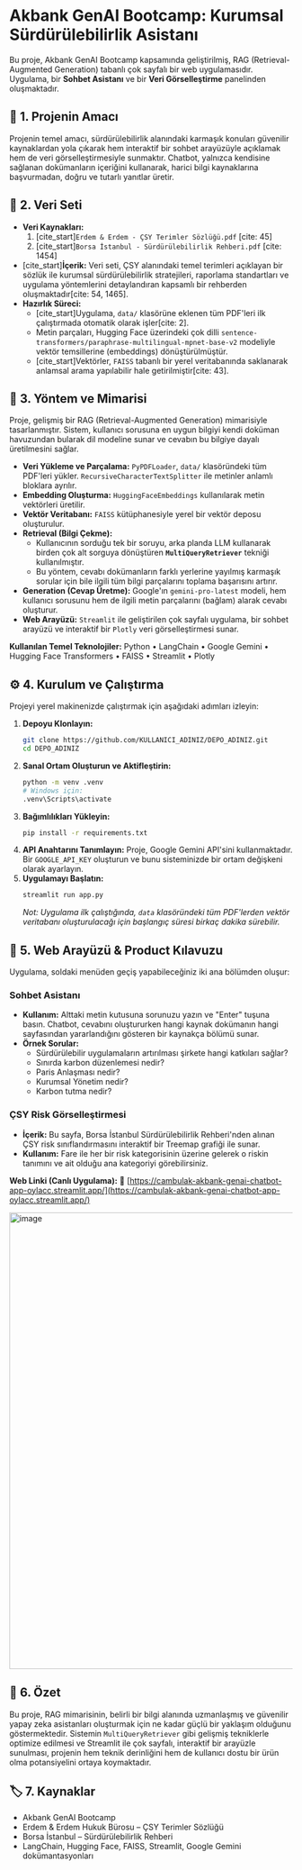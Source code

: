 
# Akbank GenAI Bootcamp: Kurumsal Sürdürülebilirlik Asistanı

Bu proje, Akbank GenAI Bootcamp kapsamında geliştirilmiş, RAG (Retrieval-Augmented Generation) tabanlı çok sayfalı bir web uygulamasıdır. Uygulama, bir **Sohbet Asistanı** ve bir **Veri Görselleştirme** panelinden oluşmaktadır.

## 🎯 1. Projenin Amacı

Projenin temel amacı, sürdürülebilirlik alanındaki karmaşık konuları güvenilir kaynaklardan yola çıkarak hem interaktif bir sohbet arayüzüyle açıklamak hem de veri görselleştirmesiyle sunmaktır. Chatbot, yalnızca kendisine sağlanan dokümanların içeriğini kullanarak, harici bilgi kaynaklarına başvurmadan, doğru ve tutarlı yanıtlar üretir.

## 📘 2. Veri Seti

  * **Veri Kaynakları:**
    1.  [cite\_start]`Erdem & Erdem - ÇSY Terimler Sözlüğü.pdf` [cite: 45]
    2.  [cite\_start]`Borsa İstanbul - Sürdürülebilirlik Rehberi.pdf` [cite: 1454]
  * [cite\_start]**İçerik:** Veri seti, ÇSY alanındaki temel terimleri açıklayan bir sözlük ile kurumsal sürdürülebilirlik stratejileri, raporlama standartları ve uygulama yöntemlerini detaylandıran kapsamlı bir rehberden oluşmaktadır[cite: 54, 1465].
  * **Hazırlık Süreci:**
      * [cite\_start]Uygulama, `data/` klasörüne eklenen tüm PDF'leri ilk çalıştırmada otomatik olarak işler[cite: 2].
      * Metin parçaları, Hugging Face üzerindeki çok dilli `sentence-transformers/paraphrase-multilingual-mpnet-base-v2` modeliyle vektör temsillerine (embeddings) dönüştürülmüştür.
      * [cite\_start]Vektörler, `FAISS` tabanlı bir yerel veritabanında saklanarak anlamsal arama yapılabilir hale getirilmiştir[cite: 43].

## 🧩 3. Yöntem ve Mimarisi

Proje, gelişmiş bir RAG (Retrieval-Augmented Generation) mimarisiyle tasarlanmıştır. Sistem, kullanıcı sorusuna en uygun bilgiyi kendi doküman havuzundan bularak dil modeline sunar ve cevabın bu bilgiye dayalı üretilmesini sağlar.

  * **Veri Yükleme ve Parçalama:** `PyPDFLoader`, `data/` klasöründeki tüm PDF'leri yükler. `RecursiveCharacterTextSplitter` ile metinler anlamlı bloklara ayrılır.
  * **Embedding Oluşturma:** `HuggingFaceEmbeddings` kullanılarak metin vektörleri üretilir.
  * **Vektör Veritabanı:** `FAISS` kütüphanesiyle yerel bir vektör deposu oluşturulur.
  * **Retrieval (Bilgi Çekme):**
      * Kullanıcının sorduğu tek bir soruyu, arka planda LLM kullanarak birden çok alt sorguya dönüştüren **`MultiQueryRetriever`** tekniği kullanılmıştır.
      * Bu yöntem, cevabı dokümanların farklı yerlerine yayılmış karmaşık sorular için bile ilgili tüm bilgi parçalarını toplama başarısını artırır.
  * **Generation (Cevap Üretme):** Google'ın `gemini-pro-latest` modeli, hem kullanıcı sorusunu hem de ilgili metin parçalarını (bağlam) alarak cevabı oluşturur.
  * **Web Arayüzü:** `Streamlit` ile geliştirilen çok sayfalı uygulama, bir sohbet arayüzü ve interaktif bir `Plotly` veri görselleştirmesi sunar.

**Kullanılan Temel Teknolojiler:**
Python • LangChain • Google Gemini • Hugging Face Transformers • FAISS • Streamlit • Plotly

## ⚙️ 4. Kurulum ve Çalıştırma

Projeyi yerel makinenizde çalıştırmak için aşağıdaki adımları izleyin:

1.  **Depoyu Klonlayın:**
    ```bash
    git clone https://github.com/KULLANICI_ADINIZ/DEPO_ADINIZ.git
    cd DEPO_ADINIZ
    ```
2.  **Sanal Ortam Oluşturun ve Aktifleştirin:**
    ```bash
    python -m venv .venv
    # Windows için:
    .venv\Scripts\activate
    ```
3.  **Bağımlılıkları Yükleyin:**
    ```bash
    pip install -r requirements.txt
    ```
4.  **API Anahtarını Tanımlayın:**
    Proje, Google Gemini API'sini kullanmaktadır. Bir `GOOGLE_API_KEY` oluşturun ve bunu sisteminizde bir ortam değişkeni olarak ayarlayın.
5.  **Uygulamayı Başlatın:**
    ```bash
    streamlit run app.py
    ```
    *Not: Uygulama ilk çalıştığında, `data` klasöründeki tüm PDF'lerden vektör veritabanı oluşturulacağı için başlangıç süresi birkaç dakika sürebilir.*

## 💬 5. Web Arayüzü & Product Kılavuzu

Uygulama, soldaki menüden geçiş yapabileceğiniz iki ana bölümden oluşur:

### Sohbet Asistanı

  * **Kullanım:** Alttaki metin kutusuna sorunuzu yazın ve "Enter" tuşuna basın. Chatbot, cevabını oluştururken hangi kaynak dokümanın hangi sayfasından yararlandığını gösteren bir kaynakça bölümü sunar.
  * **Örnek Sorular:**
      * Sürdürülebilir uygulamaların artırılması şirkete hangi katkıları sağlar?
      * Sınırda karbon düzenlemesi nedir?
      * Paris Anlaşması nedir?
      * Kurumsal Yönetim nedir?
      * Karbon tutma nedir?

### ÇSY Risk Görselleştirmesi

  * **İçerik:** Bu sayfa, Borsa İstanbul Sürdürülebilirlik Rehberi'nden alınan ÇSY risk sınıflandırmasını interaktif bir Treemap grafiği ile sunar.
  * **Kullanım:** Fare ile her bir risk kategorisinin üzerine gelerek o riskin tanımını ve ait olduğu ana kategoriyi görebilirsiniz.

**Web Linki (Canlı Uygulama):** 🔗 [https://cambulak-akbank-genai-chatbot-app-oylacc.streamlit.app/](https://cambulak-akbank-genai-chatbot-app-oylacc.streamlit.app/)

<img width="1890" height="811" alt="image" src="https://github.com/user-attachments/assets/25ea9e26-ffef-4faf-a7cc-c3cb67c02d85" />

## 🧱 6. Özet

Bu proje, RAG mimarisinin, belirli bir bilgi alanında uzmanlaşmış ve güvenilir yapay zeka asistanları oluşturmak için ne kadar güçlü bir yaklaşım olduğunu göstermektedir. Sistemin `MultiQueryRetriever` gibi gelişmiş tekniklerle optimize edilmesi ve Streamlit ile çok sayfalı, interaktif bir arayüzle sunulması, projenin hem teknik derinliğini hem de kullanıcı dostu bir ürün olma potansiyelini ortaya koymaktadır.

## 🏷️ 7. Kaynaklar

  * Akbank GenAI Bootcamp
  * Erdem & Erdem Hukuk Bürosu – ÇSY Terimler Sözlüğü
  * Borsa İstanbul – Sürdürülebilirlik Rehberi
  * LangChain, Hugging Face, FAISS, Streamlit, Google Gemini dokümantasyonları
